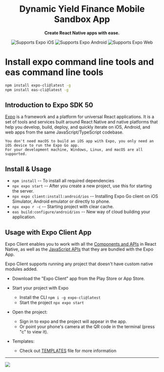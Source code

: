 <!-- Title -->
<h1 align="center">
  Dynamic Yield Finance Mobile Sandbox App
</h1>

<!-- Header -->

<div align="center">
  <b>Create React Native apps with ease.</b>
  <br />

  <p align="center">
    <!-- iOS -->
    <img alt="Supports Expo iOS" longdesc="Supports Expo iOS" src="https://img.shields.io/badge/iOS-4630EB.svg?style=flat-square&logo=APPLE&labelColor=999999&logoColor=fff" />
    <!-- Android -->
    <img alt="Supports Expo Android" longdesc="Supports Expo Android" src="https://img.shields.io/badge/Android-4630EB.svg?style=flat-square&logo=ANDROID&labelColor=A4C639&logoColor=fff" />
    <!-- Web -->
    <img alt="Supports Expo Web" longdesc="Supports Expo Web" src="https://img.shields.io/badge/web-4630EB.svg?style=flat-square&logo=GOOGLE-CHROME&labelColor=4285F4&logoColor=fff" />
  </p>
</div>

<!-- Body -->

# Install expo command line tools and eas command line tools

```sh
npm install expo-cli@latest -g
npm install eas-cli@latest -g
```

## Introduction to Expo SDK 50

[Expo](https://docs.expo.dev/) is a framework and a platform for universal React applications. It is a set of tools and services built around React Native and native platforms that help you develop, build, deploy, and quickly iterate on iOS, Android, and web apps from the same JavaScript/TypeScript codebase.

```
You don't need macOS to build an iOS app with Expo, you only need an iOS device to run the Expo Go app.
For your development machine, Windows, Linux, and macOS are all supported.
```

## Install & Usage

- `npm install` -- To install all required dependencies
- `npx expo start` -- After you create a new project, use this for starting the server.
- `npx expo client:install:android/ios` -- Installing Expo Go client on iOS Simulator, Android emulator or directly to phone.
- `npx expo r -c` -- Starting project with clear cache.
- `eas build:configure/android/ios` -- New way of cloud building your application.

## Usage with Expo Client App

Expo Client enables you to work with all the [Components and APIs](https://reactnative.dev/docs/getting-started) in React Native, as well as the [JavaScript APIs](https://docs.expo.dev/) that they are bundled with the Expo App.

Expo Client supports running any project that doesn't have custom native modules added.

- Download the "Expo Client" app from the Play Store or App Store.
- Start your project with Expo
  - Install the CLI `npm i -g expo-cli@latest`
  - Start the project `npx expo start`
- Open the project:

  - Sign in to expo and the project will appear in the app.
  - Or point your phone's camera at the QR code in the terminal (press "c" to view it).

- Templates:
  - Check out <a href="TEMPLATES.md" target="_blank">TEMPLATES</a> file for more information
  <!-- Footer -->

---

<p>
  <a aria-label="build for Dynamic Yield" href="https://www.dynamicyield.com/">
      <img src="https://img.shields.io/badge/Build_for-Dynamic_Yield-4630EB.svg?style=for-the-badge&logo=EXPO&labelColor=000&logoColor=fff" target="_blank" />
  </a>
</p>
